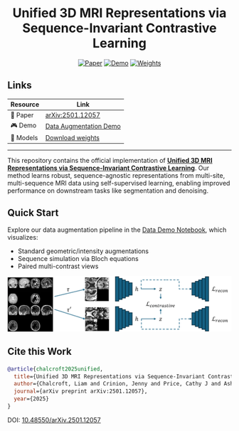 <div align="center">

# Unified 3D MRI Representations via Sequence-Invariant Contrastive Learning

[![Paper](https://img.shields.io/badge/Paper-ArXiv-red)](https://arxiv.org/abs/2501.12057v2)
[![Demo](https://img.shields.io/badge/Demo-Notebook-blue)](src/data_demo.ipynb)
[![Weights](https://img.shields.io/badge/🤗_Weights-HuggingFace-yellow)](https://huggingface.co/collections/liamchalcroft/midl-2025-678ccdb0162e0dc0a8b40960)

</div>

## Links

| Resource | Link |
|----------|------|
| 📄 Paper | [arXiv:2501.12057](https://arxiv.org/abs/2501.12057v2) |
| 🎮 Demo | [Data Augmentation Demo](src/data_demo.ipynb) |
| 🤗 Models | [Download weights](https://huggingface.co/collections/liamchalcroft/midl-2025-678ccdb0162e0dc0a8b40960) |

---

This repository contains the official implementation of **[Unified 3D MRI Representations via Sequence-Invariant Contrastive Learning](https://arxiv.org/abs/2501.12057v2)**. Our method learns robust, sequence-agnostic representations from multi-site, multi-sequence MRI data using self-supervised learning, enabling improved performance on downstream tasks like segmentation and denoising.

## Quick Start

Explore our data augmentation pipeline in the [Data Demo Notebook](src/data_demo.ipynb), which visualizes:
- Standard geometric/intensity augmentations
- Sequence simulation via Bloch equations
- Paired multi-contrast views

<div align="center">
<img src="assets/cvpr-simclr-bloch.png" width="800px"/>
</div>

## Cite this Work

```bibtex
@article{chalcroft2025unified,
  title={Unified 3D MRI Representations via Sequence-Invariant Contrastive Learning},
  author={Chalcroft, Liam and Crinion, Jenny and Price, Cathy J and Ashburner, John},
  journal={arXiv preprint arXiv:2501.12057},
  year={2025}
}
```

DOI: [10.48550/arXiv.2501.12057](https://doi.org/10.48550/arXiv.2501.12057)
